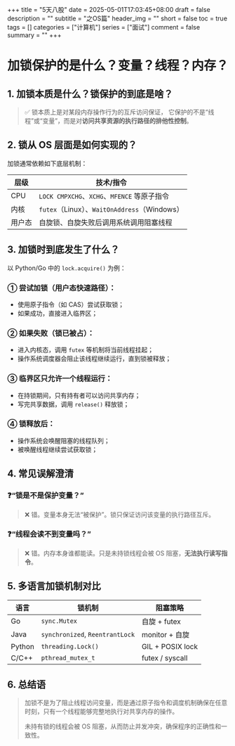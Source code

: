 +++
title = "5天八股"
date = 2025-05-01T17:03:45+08:00
draft = false
description = ""
subtitle = "之OS篇"
header_img = ""
short = false
toc = true
tags = []
categories = ["计算机"]
series = ["面试"]
comment = false
summary = ""
+++

# 加锁保护的是什么？变量？线程？内存？

## 1. 加锁本质是什么？锁保护的到底是啥？

> ✅ 锁本质上是对某段内存操作行为的互斥访问保证，
> 它保护的不是“线程”或“变量”，而是对**访问共享资源的执行路径的排他性控制**。

## 2. 锁从 OS 层面是如何实现的？

加锁通常依赖如下底层机制：

| 层级   | 技术/指令                                  |
|--------|---------------------------------------------|
| CPU    | `LOCK CMPXCHG`、`XCHG`、`MFENCE` 等原子指令 |
| 内核   | `futex`（Linux）、`WaitOnAddress`（Windows） |
| 用户态 | 自旋锁、自旋失败后调用系统调用阻塞线程     |

## 3. 加锁时到底发生了什么？

以 Python/Go 中的 `lock.acquire()` 为例：

### ① 尝试加锁（用户态快速路径）：
- 使用原子指令（如 CAS）尝试获取锁；
- 如果成功，直接进入临界区；

### ② 如果失败（锁已被占）：
- 进入内核态，调用 `futex` 等机制将当前线程挂起；
- 操作系统调度器会阻止该线程继续运行，直到锁被释放；

### ③ 临界区只允许一个线程运行：
- 在持锁期间，只有持有者可以访问共享内存；
- 写完共享数据，调用 `release()` 释放锁；

### ④ 锁释放后：
- 操作系统会唤醒阻塞的线程队列；
- 被唤醒线程继续尝试获取锁；

## 4. 常见误解澄清

### ❓“锁是不是保护变量？”
> ❌ 错。变量本身无法“被保护”。锁只保证访问该变量的执行路径互斥。

### ❓“线程会读不到变量吗？”
> ❌ 错。内存本身谁都能读。只是未持锁线程会被 OS 阻塞，**无法执行读写指令**。

## 5. 多语言加锁机制对比

| 语言       | 锁机制                    | 阻塞策略              |
|------------|---------------------------|------------------------|
| Go         | `sync.Mutex`              | 自旋 + futex           |
| Java       | `synchronized`, `ReentrantLock` | monitor + 自旋      |
| Python     | `threading.Lock()`        | GIL + POSIX lock       |
| C/C++      | `pthread_mutex_t`         | futex / syscall        |

## 6. 总结语

> 加锁不是为了阻止线程访问变量，而是通过原子指令和调度机制确保在任意时刻，只有一个线程能够完整地执行对共享内存的操作。
>
> 未持有锁的线程会被 OS 阻塞，从而防止并发冲突，确保程序的正确性和一致性。


